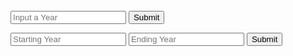 <br>

<script>

function isLeapYear() {
    let year = document.getElementById("inputYear").value;

    fetch(`https://music.nighthawkcodingsociety.tk/api/calendar/isLeapYear/${year}`)
    .then((data) => data.json())
    .then((data) => {

        console.log(data);
        document.getElementById(
          "isLeapYearResult"
        ).innerHTML = `${data.isLeapYear}`;
    

    })
}

function numberOfLeapYears() {
    let year1 = document.getElementById("inputYear1").value;
    let year2 = document.getElementById("inputYear2").value;

    fetch(`https://music.nighthawkcodingsociety.tk/api/calendar/numberOfLeapYears/${year1}-${year2}`)
    .then((data) => data.json())
    .then((data) => {

        console.log(data);
        document.getElementById(
          "numberOfLeapYearsResult"
        ).innerHTML = `${data.numberOfLeapYears}`;


    })
}

</script>

<input id="inputYear" placeholder="Input a Year">
<button onclick="isLeapYear()">Submit</button>
<p id="isLeapYearResult"></p>

<input id="inputYear1" placeholder="Starting Year">
    <input id="inputYear2" placeholder="Ending Year">
    <button onclick="numberOfLeapYears()">Submit</button>
<p id="numberOfLeapYearsResult"></p>